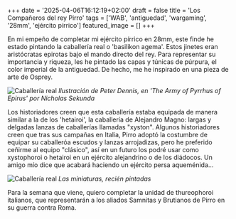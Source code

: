 +++
date = '2025-04-06T16:12:19+02:00'
draft = false
title = 'Los Compañeros del rey Pirro'
tags = ['WAB', 'antiguedad', 'wargaming', '28mm', 'ejército pírrico']
featured_image = []
+++

En mi empeño de completar mi ejército pírrico en 28mm, este finde he estado pintando la caballería real o 'basilikon agema'. Estos jinetes eran aristócratas epirotas bajo el mando directo del rey. Para representar su importancia y riqueza, les he pintado las capas y túnicas de púrpura, el color imperial de la antiguedad. De hecho, me he inspirado en una pieza de arte de Osprey.

![Caballería real](https://senoca.github.io/imgs/epirote_cav2.jpeg "arte")
*Ilustración de Peter Dennis, en 'The Army of Pyrrhus of Epirus' por Nicholas Sekunda*

Los historiadores creen que esta caballería estaba equipada de manera similar a la de los 'hetairoi', la caballería de Alejandro Magno: largas y delgadas lanzas de caballerías llamadas "xyston". Algunos historiadores creen que tras sus campañas en Italia, Pirro adoptó la costumbre de equipar su caballeróa escudos y lanzas arrojadizas, pero he preferido ceñirme al equipo "clásico", así en un futuro los podré usar como xystophoroi o hetairoi en un ejército alejandrino o de los diádocos. Un amigo mío dice que acabará haciendo un ejército persa aqueménida...

![Caballería real](https://senoca.github.io/imgs/epirote_cav1.jpeg "caballería")
*Las miniaturas, recién pintadas*

Para la semana que viene, quiero completar la unidad de thureophoroi italianos, que representarán a los aliados Samnitas y Brutianos de Pirro en su guerra contra Roma.
